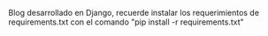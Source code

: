 Blog desarrollado en Django, recuerde instalar los requerimientos de requirements.txt con el comando "pip install -r requirements.txt" 
